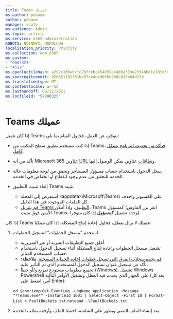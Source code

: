 ```yaml
---
title: Teams عميلك
ms.author: pebaum
author: pebaum
manager: scotv
ms.audience: Admin
ms.topic: article
ms.service: o365-administration
ROBOTS: NOINDEX, NOFOLLOW
localization_priority: Priority
ms.collection: Adm_O365
ms.custom:
- "9002323"
- "4512"
ms.openlocfilehash: a292e160abcfc26ffebc454d32ee489a319a23f4bb81e70fe5dbe72bfd0b8b81
ms.sourcegitcommit: 920051182781bd97ce4d4d6fbd268cb37b84d239
ms.translationtype: MT
ms.contentlocale: ar-SA
ms.lasthandoff: 08/11/2021
ms.locfileid: "57890325"
---
```

# <a name="teams-client-crashing"></a>Teams عميلك

إذا كان عميل Teams يتوقف عن العمل، فحاول القيام بما يلي:

- إذا كنت تستخدم تطبيق سطح المكتب من Teams، [فتأكد من تحديث البرنامج بشكل كامل](https://support.office.com/article/Update-Microsoft-Teams-535a8e4b-45f0-4f6c-8b3d-91bca7a51db1).

- تأكد من أنه Microsoft 365 [عناوين URL ونطاقات](https://docs.microsoft.com/microsoftteams/connectivity-issues) عناوين يمكن الوصول إليها.

- سجل الدخول باستخدام حساب مسؤول [](https://docs.microsoft.com/office365/enterprise/view-service-health) المستأجر وتحقق من لوحة معلومات حالة الخدمة للتحقق من عدم وجود انقطاع أو انخفاض في الخدمة.

- إلغاء تثبيت التطبيق Teams تثبيته
    - استعرض إلى المجلد ٪appdata٪\Microsoft\Teams\ على الكمبيوتر واحذف كل الملفات الموجودة في هذا الدليل.
    - [قم بتنزيل Teams التطبيق](https://www.microsoft.com/microsoft-teams/download-app)، وإذا أمكن، Teams كمسؤول (انقر بزر الماوس الأيمن فوق مثبت Teams، وحدد تشغيل **كمسؤول** إذا كان متوفرا).

إذا كان Teams عميلك لا يزال يعطل، فحاول إعادة إنتاج المشكلة. إذا كان ممكنا:

1. استخدم "مسجل الخطوات" لتسجيل الخطوات.
    - أغلق جميع التطبيقات السرية أو غير الضرورية.
    - تشغيل مسجل الخطوات وإعادة إنتاج المشكلة أثناء تسجيل الدخول باستخدام حساب المستخدم المتأثر.
    - [قم بجمع سجلات الفرق التي تسجل خطوات إعادة الحماية المسجلة](https://docs.microsoft.com/microsoftteams/log-files). **ملاحظة:** تأكد من تسجيل عنوان تسجيل الدخول للمستخدم الذي تم التأثير عليه.
    - تجميع معلومات مستودع تفريغ و/أو خطأ (Windows). تشغيل Windows Powershell على الجهاز الذي يحدث فيه العطل وتشغيل الأوامر التالية (بعد كل أمر، اضغط على Enter):

    `cd $env:temp` `Get-EventLog -LogName Application -Message "*Teams.exe*" -InstanceId 1001 | Select-Object -First 10 | Format-List > FaultBuckets.txt`
    `notepad .\FaultBuckets.txt`
    
2. بعد إنشاء الملف النصي ويظهر على الشاشة، احفظ الملف وأرفقه بطلب الخدمة. 
